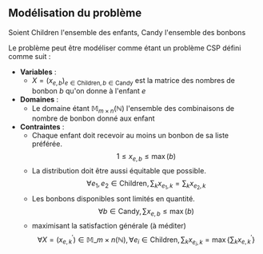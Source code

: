 
## Modélisation du problème

Soient $\text{Children}$ l'ensemble des enfants, $\text{Candy}$ l'ensemble des bonbons

Le problème peut être modéliser comme étant un problème CSP défini comme suit :
- **Variables** :
	- $X = (x_{e, b})_{e \in \text{Children}, b \in \text{Candy}}$ est la matrice des nombres de bonbon $b$ qu'on donne à l'enfant $e$
- **Domaines** :
	- Le domaine étant $\mathbb{M}_{m \times n}(\mathbb{N})$ l'ensemble des combinaisons de nombre de bonbon donné aux enfant
- **Contraintes** :
	- Chaque enfant doit recevoir au moins un bonbon de sa liste préférée.
   $$1 \le x_{e,b} \le \max(b)$$
	-  La distribution doit être aussi équitable que possible. $$\forall e_1, e_2 \in \text{Children},  \sum_{k} {x_{e_1, k}} = \sum_{k} {x_{e_2, k}}$$
	- Les bonbons disponibles sont limités en quantité.
	$$\forall b \in \text{Candy}, \sum_{} {x_{e, b}} \le \max(b)$$
	- maximisant la satisfaction générale (à méditer)
   $$\forall X = (x_{e, k}^{'}) \in \mathbb{M}\_{m \times n}(\mathbb{N}), \forall e_i \in \text{Children},  \sum_{k} {x_{e_i, k}} = \max\{ \sum_{k} {x^{'}_{e, k}} \}$$
